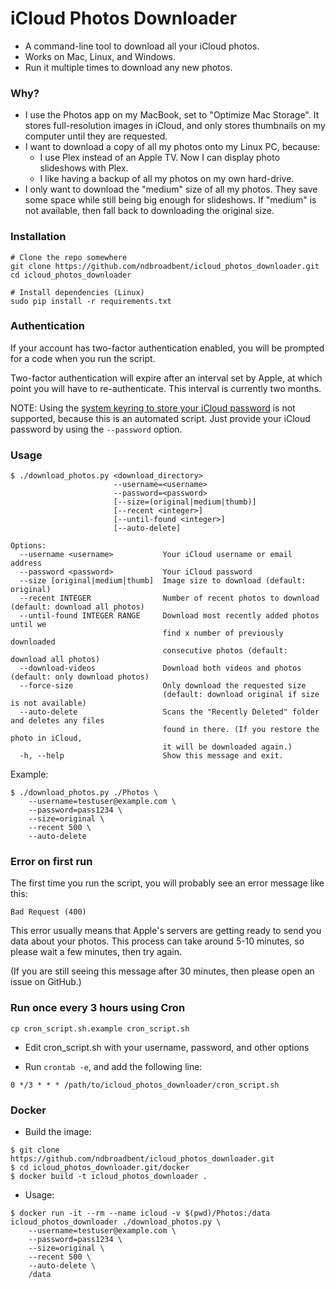 # iCloud Photos Downloader

* A command-line tool to download all your iCloud photos.
* Works on Mac, Linux, and Windows.
* Run it multiple times to download any new photos.

### Why?

* I use the Photos app on my MacBook, set to "Optimize Mac Storage". It stores full-resolution images in iCloud, and only stores thumbnails on my computer until they are requested.
* I want to download a copy of all my photos onto my Linux PC, because:
  * I use Plex instead of an Apple TV. Now I can display photo slideshows with Plex.
  * I like having a backup of all my photos on my own hard-drive.
* I only want to download the "medium" size of all my photos. They save some space while still being big enough for slideshows. If "medium" is not available, then fall back to downloading the original size.


### Installation

    # Clone the repo somewhere
    git clone https://github.com/ndbroadbent/icloud_photos_downloader.git
    cd icloud_photos_downloader

    # Install dependencies (Linux)
    sudo pip install -r requirements.txt


### Authentication

If your account has two-factor authentication enabled,
you will be prompted for a code when you run the script.

Two-factor authentication will expire after an interval set by Apple,
at which point you will have to re-authenticate.
This interval is currently two months.

NOTE: Using the [system keyring to store your iCloud password](https://github.com/picklepete/pyicloud#authentication) is not supported, because this is an automated script. Just provide your iCloud password by using the `--password` option.


### Usage

    $ ./download_photos.py <download_directory>
                           --username=<username>
                           --password=<password>
                           [--size=(original|medium|thumb)]
                           [--recent <integer>]
                           [--until-found <integer>]
                           [--auto-delete]

    Options:
      --username <username>           Your iCloud username or email address
      --password <password>           Your iCloud password
      --size [original|medium|thumb]  Image size to download (default: original)
      --recent INTEGER                Number of recent photos to download (default: download all photos)
      --until-found INTEGER RANGE     Download most recently added photos until we
                                      find x number of previously downloaded
                                      consecutive photos (default: download all photos)
      --download-videos               Download both videos and photos (default: only download photos)
      --force-size                    Only download the requested size
                                      (default: download original if size is not available)
      --auto-delete                   Scans the "Recently Deleted" folder and deletes any files
                                      found in there. (If you restore the photo in iCloud,
                                      it will be downloaded again.)
      -h, --help                      Show this message and exit.


Example:

    $ ./download_photos.py ./Photos \
        --username=testuser@example.com \
        --password=pass1234 \
        --size=original \
        --recent 500 \
        --auto-delete


### Error on first run

The first time you run the script, you will probably see an error message like this:

```
Bad Request (400)
```

This error usually means that Apple's servers are getting ready to send you data about your photos.
This process can take around 5-10 minutes, so please wait a few minutes, then try again.

(If you are still seeing this message after 30 minutes, then please open an issue on GitHub.)


### Run once every 3 hours using Cron

    cp cron_script.sh.example cron_script.sh

* Edit cron_script.sh with your username, password, and other options

* Run `crontab -e`, and add the following line:

```
0 */3 * * * /path/to/icloud_photos_downloader/cron_script.sh
```

### Docker

* Build the image:

```
$ git clone https://github.com/ndbroadbent/icloud_photos_downloader.git
$ cd icloud_photos_downloader.git/docker
$ docker build -t icloud_photos_downloader .
```

* Usage:

```
$ docker run -it --rm --name icloud -v $(pwd)/Photos:/data icloud_photos_downloader ./download_photos.py \
    --username=testuser@example.com \
    --password=pass1234 \
    --size=original \
    --recent 500 \
    --auto-delete \
    /data
```
